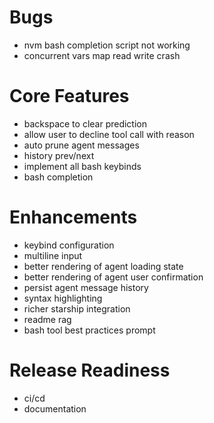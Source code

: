 # Bugs

- nvm bash completion script not working
- concurrent vars map read write crash

# Core Features

- backspace to clear prediction
- allow user to decline tool call with reason
- auto prune agent messages
- history prev/next
- implement all bash keybinds
- bash completion

# Enhancements

- keybind configuration
- multiline input
- better rendering of agent loading state
- better rendering of agent user confirmation
- persist agent message history
- syntax highlighting
- richer starship integration
- readme rag
- bash tool best practices prompt

# Release Readiness

- ci/cd
- documentation
